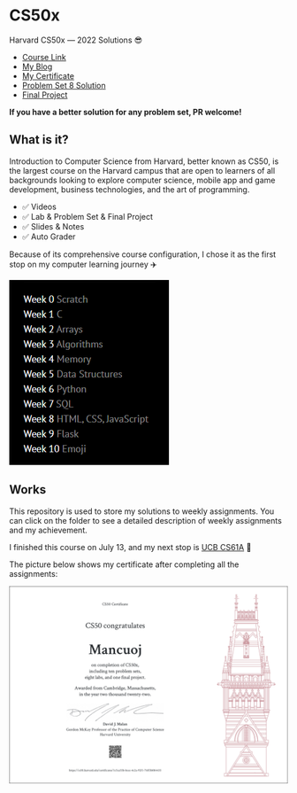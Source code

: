 # CS50x

Harvard CS50x — 2022 Solutions 😎

-   [Course Link](https://cs50.harvard.edu/x/2022/)
-   [My Blog](https://mancuoj.vercel.app/cs50x)
-   [My Certificate](https://certificates.cs50.io/1c5ca55b-bcec-4c2a-92f1-76ff3b084435)
-   [Problem Set 8 Solution](https://pset8.netlify.app/)
-   [Final Project](https://github.com/mancuoj/tower-defense)

**If you have a better solution for any problem set, PR welcome!**

## What is it?

Introduction to Computer Science from Harvard, better known as CS50, is the largest course on the Harvard campus that are open to learners of all backgrounds looking to explore computer science, mobile app and game development, business technologies, and the art of programming.

-   ✅ Videos
-   ✅ Lab & Problem Set & Final Project
-   ✅ Slides & Notes
-   ✅ Auto Grader

Because of its comprehensive course configuration, I chose it as the first stop on my computer learning journey ✈️

![cs50](images/CS50.png)

## Works

This repository is used to store my solutions to weekly assignments. You can click on the folder to see a detailed description of weekly assignments and my achievement.

I finished this course on July 13, and my next stop is [UCB CS61A](https://github.com/mancuoj/CS61A) 🌴

The picture below shows my certificate after completing all the assignments:

![cs50x](images/CS50x.png)

